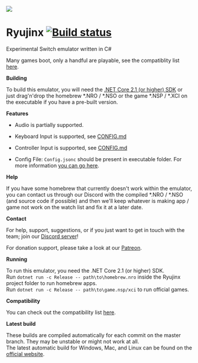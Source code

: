 ![](https://ryujinx.github.io/static/img/Ryujinx_logo_128.png)
# Ryujinx [![Build status](https://ci.appveyor.com/api/projects/status/ssg4jwu6ve3k594s?svg=true)](https://ci.appveyor.com/project/gdkchan/ryujinx)

Experimental Switch emulator written in C#

Many games boot, only a handful are playable, see the compatiblity list [here](https://github.com/Ryujinx/Ryujinx-Games-List/issues).

**Building**

To build this emulator, you will need the [.NET Core 2.1 (or higher) SDK](https://www.microsoft.com/net/download/)
or just drag'n'drop the homebrew *.NRO / *.NSO or the game *.NSP / *.XCI on the executable if you have a pre-built version.

**Features**

 - Audio is partially supported.

 - Keyboard Input is supported, see [CONFIG.md](CONFIG.md)

 - Controller Input is supported, see [CONFIG.md](CONFIG.md)

 - Config File: `Config.jsonc` should be present in executable folder.
   For more information [you can go here](CONFIG.md).

**Help**

If you have some homebrew that currently doesn't work within the emulator, you can contact us through our Discord with the compiled *.NRO / *.NSO (and source code if possible) and then we'll keep whatever is making app / game not work on the watch list and fix it at a later date.

**Contact**

For help, support, suggestions, or if you just want to get in touch with the team; join our [Discord server](https://discord.gg/N2FmfVc)!

For donation support, please take a look at our [Patreon](https://www.patreon.com/ryujinx).

**Running**

To run this emulator, you need the .NET Core 2.1 (or higher) SDK.  
Run `dotnet run -c Release -- path\to\homebrew.nro` inside the Ryujinx project folder to run homebrew apps.  
Run `dotnet run -c Release -- path\to\game.nsp/xci` to run official games.

**Compatibility**

You can check out the compatibility list [here](https://github.com/Ryujinx/Ryujinx-Games-List/issues).

**Latest build**

These builds are compiled automatically for each commit on the master branch. They may be unstable or might not work at all.  
The latest automatic build for Windows, Mac, and Linux can be found on the [official website](https://ryujinx.org/#/Build).
